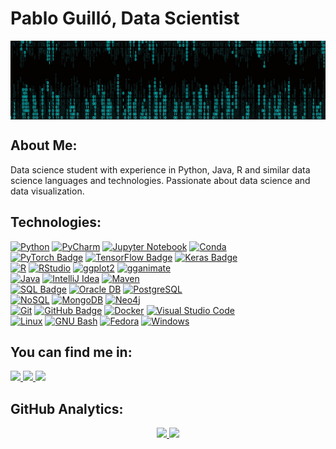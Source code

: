 # Pablo Guilló, Data Scientist

<img align='center' src= https://github.com/pguillo02/pguillo02/blob/main/header-banner.jpg  >

## About Me:

Data science student with experience in Python, Java, R and similar data science languages and technologies. Passionate about data science and data visualization.

## Technologies:

[![Python](https://img.shields.io/badge/Python-3776AB?style=for-the-badge&logo=python&logoColor=white&labelColor=3776AB)](https://www.python.org/)
[![PyCharm](https://img.shields.io/badge/PyCharm-000000?style=for-the-badge&logo=PyCharm&logoColor=white&labelColor=000000)](https://www.jetbrains.com/es-es/pycharm/)
[![Jupyter Notebook](https://img.shields.io/badge/Jupyter_Notebook-F37626?style=for-the-badge&logo=Jupyter&logoColor=white&labelColor=F37626)](https://jupyter.org/)
[![Conda](https://img.shields.io/badge/Conda-44A833?style=for-the-badge&logo=anaconda&logoColor=white&labelColor=44A833)](https://conda.io/projects/conda/en/latest/user-guide/install/index.html)
</br>
[![PyTorch Badge](https://img.shields.io/badge/PyTorch-EE4C2C?style=for-the-badge&logo=pytorch&logoColor=white&labelColor=EE4C2C)](https://pytorch.org/)
[![TensorFlow Badge](https://img.shields.io/badge/TensorFlow-FF6F00?style=for-the-badge&logo=tensorflow&logoColor=white&labelColor=FF6F00)](https://www.tensorflow.org/?hl=es-419)
[![Keras Badge](https://img.shields.io/badge/Keras-D00000?style=for-the-badge&logo=keras&logoColor=white&labelColor=D00000)](https://keras.io/)
</br>
[![R](https://img.shields.io/badge/R-276DC3?style=for-the-badge&logo=r&logoColor=white&labelColor=276DC3)](https://www.r-project.org/)
[![RStudio](https://img.shields.io/badge/RStudio-75AADB?style=for-the-badge&logo=RStudio&logoColor=white&labelColor=75AADB)](https://www.r-project.org/)
[![ggplot2](https://img.shields.io/badge/ggplot2-EE7733?style=for-the-badge&logo=R&logoColor=white&labelColor=EE7733)](https://ggplot2.tidyverse.org/)
[![gganimate](https://img.shields.io/badge/gganimate-FF99CC?style=for-the-badge&logo=R&logoColor=white&labelColor=FF99CC)](https://gganimate.com/)
</br>
[![Java](https://img.shields.io/badge/Java-007396?style=for-the-badge&logo=openjdk&logoColor=white&labelColor=007396)](https://www.java.com/es/)
[![IntelliJ Idea](https://img.shields.io/badge/IntelliJ_Idea-000000?style=for-the-badge&logo=intellijidea&logoColor=white&labelColor=000000)](https://www.jetbrains.com/es-es/idea/)
[![Maven](https://img.shields.io/badge/Maven-C71A36?style=for-the-badge&logo=apache-maven&logoColor=white&labelColor=C71A36)](https://maven.apache.org/)
</br>
[![SQL Badge](https://img.shields.io/badge/SQL-025E8C?style=for-the-badge&logo=sql&logoColor=white&labelColor=025E8C)]()
[![Oracle DB](https://img.shields.io/badge/Oracle_DB-FF6600?style=for-the-badge&logo=oracle&logoColor=white&labelColor=FF6600)](https://www.oracle.com/es/database/)
[![PostgreSQL](https://img.shields.io/badge/PostgreSQL-336791?style=for-the-badge&logo=postgresql&logoColor=white&labelColor=336791)](https://www.postgresql.org/)
</br>
[![NoSQL](https://img.shields.io/badge/NoSQL-333333?style=for-the-badge)](https://en.wikipedia.org/wiki/NoSQL)
[![MongoDB](https://img.shields.io/badge/MongoDB-47A248?style=for-the-badge&logo=mongodb&logoColor=white&labelColor=47A248)](https://www.mongodb.com/)
[![Neo4j](https://img.shields.io/badge/Neo4j-008CC1?style=for-the-badge&logo=neo4j&logoColor=white&labelColor=008CC1)](https://neo4j.com/)
</br>
[![Git](https://img.shields.io/badge/Git-F05032?style=for-the-badge&logo=git&logoColor=white&labelColor=F05032)](https://git-scm.com/)
[![GitHub Badge](https://img.shields.io/badge/GitHub-181717?style=for-the-badge&logo=github&logoColor=white&labelColor=181717)](https://github.com/)
[![Docker](https://img.shields.io/badge/Docker-2496ED?style=for-the-badge&logo=docker&logoColor=white&labelColor=2496ED)](https://www.docker.com/)
[![Visual Studio Code](https://img.shields.io/badge/VS_Code-007ACC?style=for-the-badge&logo=visual-studio-code&logoColor=white&labelColor=007ACC)](https://code.visualstudio.com/)
</br>
[![Linux](https://img.shields.io/badge/Linux-FCC624?style=for-the-badge&logo=linux&logoColor=black&labelColor=FCC624)](https://es.wikipedia.org/wiki/GNU/Linux)
[![GNU Bash](https://img.shields.io/badge/GNU_Bash-4EAA25?style=for-the-badge&logo=gnu-bash&logoColor=white&labelColor=4EAA25)](https://www.gnu.org/software/bash/)
[![Fedora](https://img.shields.io/badge/Fedora-294172?style=for-the-badge&logo=fedora&logoColor=white&labelColor=294172)](https://fedoraproject.org/)
[![Windows](https://img.shields.io/badge/Windows-0078D6?style=for-the-badge&logo=windows&logoColor=white&labelColor=0078D6)](https://www.microsoft.com/es-es/windows?r=1)
</br>

## You can find me in:

<a href="https://www.linkedin.com/in/pabloguillojimenez" target="_blank">
<img src="https://img.shields.io/badge/LinkedIn-0077B5?style=for-the-badge&logo=linkedin&logoColor=white" />
</a>

<a href="https://www.kaggle.com/pguillo02" target="_blank">
  <img src="https://img.shields.io/badge/Kaggle-20BEFF?style=for-the-badge&logo=kaggle&logoColor=white" />
</a>

<a href="mailto:pabloguilloprofesional@gmail.com" target="_blank">
  <img src="https://img.shields.io/badge/Professional%20Email-FF0000?style=for-the-badge&logo=gmail&logoColor=white" />
</a>
</br>

## GitHub Analytics:

<p align="center">
<a href="https://github.com/pguillo02">
  <img height="165em" src="https://github-readme-stats-eight-theta.vercel.app/api?username=pguillo02&show_icons=true&theme=highcontrast&include_all_commits=true&count_private=true"/>
  <img height="165em" src="https://github-readme-stats-eight-theta.vercel.app/api/top-langs/?username=pguillo02&layout=compact&langs_count=8&theme=highcontrast"/>
</a>
</p>
